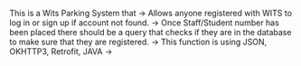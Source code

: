 This is a Wits Parking System that 
-> Allows anyone registered with WITS to log in or sign up if account not found.
-> Once Staff/Student number has been placed there should be a query that checks if they are in the database to make sure that they are registered.
-> This function is using JSON, OKHTTP3, Retrofit, JAVA
-> 
